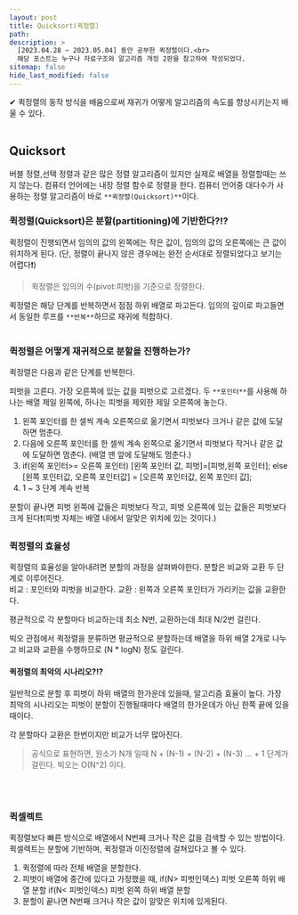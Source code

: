 ```yaml
---
layout: post
title: Quicksort(퀵정렬)
path:
description: >
  [2023.04.28 ~ 2023.05.04] 동안 공부한 퀵정렬이다.<br>
  해당 포스트는 누구나 자료구조와 알고리즘 개정 2판을 참고하여 작성되었다.
sitemap: false
hide_last_modified: false
---
```


✔ 퀵정렬의 동작 방식을 배움으로써 재귀가 어떻게 알고리즘의 속도를 향상시키는지 배울 수 있다.
<br>
<br>

## Quicksort

버블 정렬,선택 정렬과 같은 많은 정렬 알고리즘이 있지만 실제로 배열을 정렬할때는 쓰지 않는다. 컴퓨터 언어에는 내장 정렬 함수로 정렬을 한다. 컴퓨터 언어중 대다수가 사용하는 정렬 알고리즘이 바로
`**퀵정렬(Quicksort)**`이다.

### 퀵정렬(Quicksort)은 분할(partitioning)에 기반한다?!?

퀵정렬이 진행되면서 임의의 값의 왼쪽에는 작은 값이, 임의의 값의 오른쪽에는 큰 값이 위치하게 된다. (단, 정렬이 끝나지 않은 경우에는 완전 순서대로 정렬되었다고 보기는 어렵다❗)

> 퀵정렬은 임의의 수(pivot:피벗)을 기준으로 정렬한다.

퀵정렬은 해당 단계를 반복하면서 점점 하위 배열로 파고든다.
임의의 깊이로 파고들면서 동일한 루프를 `**반복**`하므로 재귀에 적합하다.
<br/>
<br/>

### 퀵정렬은 어떻게 재귀적으로 분할을 진행하는가?

퀵정렬은 다음과 같은 단계를 반복한다.

피벗을 고른다. 가장 오른쪽에 있는 값을 피벗으로 고르겠다.
두 `**포인터**`를 사용해 하나는 배열 제일 왼쪽에, 하나는 피벗을 제외한 제일 오른쪽에 놓는다.

1. 왼쪽 포인터를 한 셀씩 계속 오른쪽으로 옮기면서 피벗보다 크거나 같은 값에 도달하면 멈춘다.
2. 다음에 오른쪽 포인터를 한 셀씩 계속 왼쪽으로 옮기면서 피벗보다 작거나 같은 값에 도달하면 멈춘다. (배열 맨 앞에 도달해도 멈춘다.)
3. if(왼쪽 포인터>= 오른쪽 포인터) [왼쪽 포인터 값, 피벗]=[피벗,왼쪽 포인터];
   else [왼쪽 포인터값, 오른쪽 포인터값] = [오른쪽 포인터값, 왼쪽 포인터 값];
4. 1 ~ 3 단계 계속 반복

분할이 끝나면 피벗 왼쪽에 값들은 피벗보다 작고, 피벗 오른쪽에 있는 값들은 피벗보다 크게 된다❗(피벗 자체는 배열 내에서 알맞은 위치에 있는 것이다.)

### 퀵정렬의 효율성

퀵정렬의 효율성을 알아내려면 분할의 과정을 살펴봐야한다.
분할은 비교와 교환 두 단계로 이루어진다.
<br>
비교 : 포인터와 피벗을 비교한다.
교환 : 왼쪽과 오른쪽 포인터가 가리키는 값을 교환한다.

평균적으로 각 분할마다 비교하는데 최소 N번, 교환하는데 최대 N/2번 걸린다.

빅오 관점에서 퀵정렬을 분류하면 평균적으로 분할하는데 배열을 하위 배열 2개로 나누고 비교와 교환을 수행하므로 (N \* logN) 정도 걸린다.

#### 퀵정렬의 최악의 시나리오?!?

일반적으로 분할 후 피벗이 하위 배열의 한가운데 있을때, 알고리즘 효율이 높다. 가장 최악의 시나리오는 피벗이 분할이 진행될때마다 배열의 한가운데가 아닌 한쪽 끝에 있을때이다.

각 분할마다 교환은 한번이지만 비교가 너무 많아진다.

> 공식으로 표현하면, 원소가 N개 일때 N + (N-1) + (N-2) + (N-3) ... + 1 단계가 걸린다. 빅오는 O(N^2) 이다.

<br>
<br>

### 퀵셀렉트

퀵정렬보다 빠른 방식으로 배열에서 N번째 크거나 작은 값을 검색할 수 있는 방법이다. 퀵셀렉트는 분할에 기반하며, 퀵정렬과 이진정렬에 걸쳐있다고 볼 수 있다.

1. 퀵정렬에 따라 전체 배열을 분할한다.
2. 피벗이 배열에 중간에 있다고 가정했을 때,
   if(N> 피벗인덱스) 피벗 오른쪽 하위 배열 분할
   if(N< 피벗인덱스) 피벗 왼쪽 하위 배열 분할
3. 분할이 끝나면 N번째 크거나 작은 값이 알맞은 위치에 있게된다.
